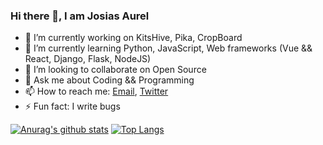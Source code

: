 ### Hi there 👋, I am Josias Aurel


- 🔭 I’m currently working on KitsHive, Pika, CropBoard
- 🌱 I’m currently learning Python, JavaScript, Web frameworks (Vue && React, Django, Flask, NodeJS)
- 👯 I’m looking to collaborate on Open Source
- 💬 Ask me about Coding && Programming
- 📫 How to reach me: [Email](ndjosiasaurel@gmail.com), [Twitter](https://twitter.com/JosiasWing?s=09)
- ⚡ Fun fact: I write bugs


[![Anurag's github stats](https://github-readme-stats.vercel.app/api?username=josiasaurel&show_icons=true&theme=radical)](https://github.com/anuraghazra/github-readme-stats)
[![Top Langs](https://github-readme-stats.vercel.app/api/top-langs/?username=josiasaurel)](https://github.com/anuraghazra/github-readme-stats)
